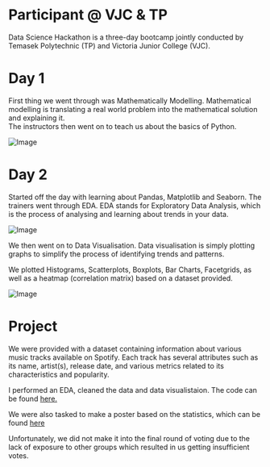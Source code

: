 # Participant @ VJC & TP

<p>Data Science Hackathon is a three-day bootcamp jointly
conducted by Temasek Polytechnic (TP) and Victoria Junior
College (VJC).</p>

# Day 1

<p>
First thing we went through was Mathematically Modelling. Mathematical modelling is translating a real world problem into the mathematical solution and explaining it.<br/>
The instructors then went on to teach us about the basics of Python.
</p>
<img alt="Image" src="/vjcxtp24-1.jpg">

# Day 2

<p>Started off the day with learning about Pandas, Matplotlib and Seaborn. The trainers went through EDA. EDA stands for Exploratory Data Analysis, which is the process of analysing and learning about trends in your data.</p>

<img alt="Image" src="/vjcxtp24-3.jpg">

<p>We then went on to Data Visualisation. Data visualisation is simply plotting graphs to simplify the process of identifying trends and patterns.</p>
</p>We plotted Histograms, Scatterplots, Boxplots, Bar Charts, Facetgrids, as well as a heatmap (correlation matrix) based on a dataset provided.</p>

<img alt="Image" src="/vjcxtp24-4.jpg">

# Project

<p>We were provided with a dataset containing information about various music tracks available on Spotify.
Each track has several attributes such as its name, artist(s), release date, and various metrics related to its characteristics and popularity.</p>

<p>I performed an EDA, cleaned the data and data visualistaion. The code can be found <a
className="dark:text-secondary-dark text-secondary-light"
href="https://github.com/certificateofparticipation/VJCxTP-Hackathon-24/"
target="__blank"
>
here. </a></p>

<p>
We were also tasked to make a poster based on the statistics, which can be found <a
className="dark:text-secondary-dark text-secondary-light"
href="/vjcxtp24-poster.pdf"
download>
here </a>
</p>

<p>Unfortunately, we did not make it into the final round of voting
due to the lack of exposure to other groups which resulted in us getting
insufficient votes.</p>
